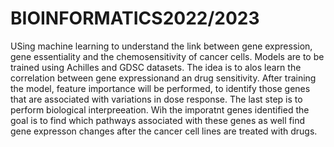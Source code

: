 # BIOINFORMATICS2022/2023
USing machine learning to understand the link between gene expression, gene essentiality and the chemosensitivity of cancer cells.
Models are to be trained using Achilles and GDSC datasets. The idea is to alos learn the correlation between gene expressionand an drug sensitivity.
After training the model, feature importance will be performed, to identify those genes that are associated with variations in dose response.
The last step is to perform biological interpreeation. Wih the imporatnt genes identified the goal is to find which pathways associated with these genes as well find gene expresson changes after the cancer cell lines are treated with drugs. 
